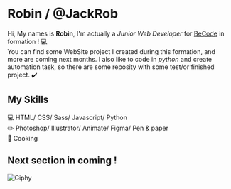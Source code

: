 # Robin  / @JackRob
Hi, My names is **Robin**, I'm actually a *Junior Web Developer* for [BeCode](www.becode.org) in formation !  :computer:  
You can find some WebSite project I created during this formation, and more are coming next months. 
I also like to code in *python* and create automation task, so there are some reposity with some test/or finished project. :heavy_check_mark:  

## __My Skills__  
:computer: HTML/ CSS/ Sass/ Javascript/ Python  
:pencil2: Photoshop/ Illustrator/ Animate/ Figma/ Pen & paper  
:sushi: Cooking  

## __Next section in coming !__

![Giphy](https://media.giphy.com/media/QYkX9IMHthYn0Y3pcG/giphy.gif)
